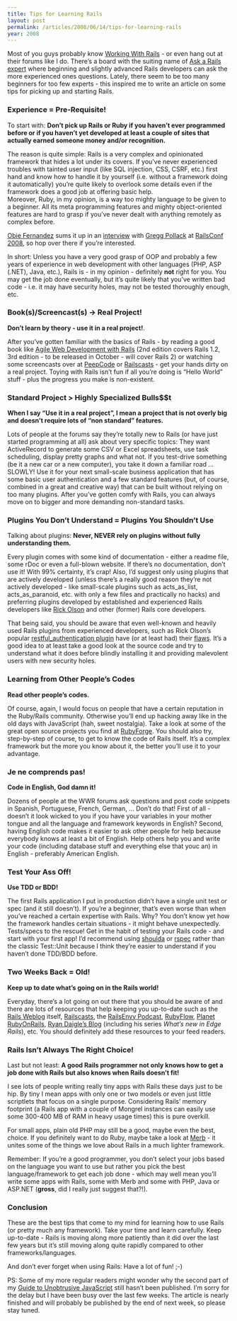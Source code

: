 ```yaml
---
title: Tips for Learning Rails
layout: post
permalink: /articles/2008/06/14/tips-for-learning-rails
year: 2008
---
```


Most of you guys probably know [Working With
Rails](http://workingwithrails.com) - or even hang out at their forums
like I do. There’s a board with the suiting name of [Ask a Rails
expert](http://workingwithrails.com/forums/4-ask-a-rails-expert) where
beginning and slightly advanced Rails developers can ask the more
experienced ones questions. Lately, there seem to be too many beginners
for too few experts - this inspired me to write an article on some tips
for picking up and starting Rails.

### Experience = Pre-Requisite!

To start with: **Don’t pick up Rails or Ruby if you haven’t ever
programmed before or if you haven’t yet developed at least a couple of
sites that actually earned someone money and/or recognition.**

The reason is quite simple: Rails is a very complex and opinionated
framework that hides a lot under its covers. If you’ve never experienced
troubles with tainted user input (like SQL injection, CSS, CSRF, etc.)
first hand and know how to handle it by yourself (i.e. without a
framework doing it automatically) you’re quite likely to overlook some
details even if the framework does a good job at offering basic help.  
Moreover, Ruby, in my opinion, is a way too mighty language to be given
to a beginner. All its meta programming features and mighty
object-oriented features are hard to grasp if you’ve never dealt with
anything remotely as complex before.

[Obie Fernandez](http://blog.obiefernandez.com/) sums it up in an
[interview](http://www.vimeo.com/1104211) with [Gregg
Pollack](http://www.railsenvy.com) at [RailsConf
2008](http://www.railsconf.com), so hop over there if you’re interested.

In short: Unless you have a very good grasp of OOP and probably a few
years of experience in web development with other languages (PHP,
ASP (.NET), Java, etc.), Rails is - in my opinion - definitely **not**
right for you. You may get the job done eventually, but it’s quite
likely that you’ve written bad code - i.e. it may have security holes,
may not be tested thoroughly enough, etc.

### Book(s)/Screencast(s) -\> Real Project!

**Don’t learn by theory - use it in a real project!**.

After you’ve gotten familiar with the basics of Rails - by reading a
good book like [Agile Web Development with
Rails](http://www.pragprog.com/titles/rails2/agile-web-development-with-rails)
(2nd edition covers Rails 1.2, 3rd edition - to be released in October -
will cover Rails 2) or watching some screencasts over at
[PeepCode](http://peepcode.com) or
[Railscasts](http://www.railscasts.com) - get your hands dirty on a real
project. Toying with Rails isn’t fun if all you’re doing is “Hello
World” stuff - plus the progress you make is non-existent.

### Standard Project \> Highly Specialized Bulls$$t

**When I say “Use it in a real project”, I mean a project that is not
overly big and doesn’t require lots of “non standard” features.**

Lots of people at the forums say they’re totally new to Rails (or have
just started programming at all) ask about very specific topics: They
want ActiveRecord to generate some CSV or Excel spreadsheets, use task
scheduling, display pretty graphs and what not. If you test-drive
something (be it a new car or a new computer), you take it down a
familiar road … SLOWLY! Use it for your next small-scale business
application that has some basic user authentication and a few standard
features (but, of course, combined in a great and creative way) that can
be built without relying on too many plugins. After you’ve gotten comfy
with Rails, you can always move on to bigger and more demanding
non-standard tasks.

### Plugins You Don’t Understand = Plugins You Shouldn’t Use

Talking about plugins: **Never, NEVER rely on plugins without fully
understanding them.**

Every plugin comes with some kind of documentation - either a readme
file, some rDoc or even a full-blown website. If there’s no
documentation, don’t use it! With 99% certainty, it’s crap! Also, I’d
suggest only using plugins that are actively developed (unless there’s a
really good reason they’re not actively developed - like small-scale
plugins such as acts_as_list, acts_as_paranoid, etc. with only a few
files and practically no hacks) and preferring plugins developed by
established and experienced Rails developers like [Rick
Olson](http://svn.techno-weenie.net/projects/plugins/) and other
(former) Rails core developers.

That being said, you should be aware that even well-known and heavily
used Rails plugins from experienced developers, such as Rick Olson’s
popular [restful_authentication
plugin](http://svn.techno-weenie.net/projects/plugins/restful_authentication/)
have (or at least had) their
[flaws](http://www.rorsecurity.info/2007/10/28/restful_authentication-login-security/).
It’s a good idea to at least take a good look at the source code and try
to understand what it does before blindly installing it and providing
malevolent users with new security holes.

### Learning from Other People’s Codes

**Read other people’s codes.**

Of course, again, I would focus on people that have a certain reputation
in the Ruby/Rails community. Otherwise you’ll end up hacking away like
in the old days with JavaScript (hah, sweet nostalgia). Take a look at
some of the great open source projects you find at
[RubyForge](http://rubyforge.org). You should also try, step-by-step of
course, to get to know the code of Rails itself. It’s a complex
framework but the more you know about it, the better you’ll use it to
your advantage.

### Je ne comprends pas!

**Code in English, God damn it!**

Dozens of people at the WWR forums ask questions and post code snippets
in Spanish, Portuguese, French, German, … Don’t do that! First of all -
doesn’t it look wicked to you if you have your variables in your mother
tongue and all the language and framework keywords in English? Second,
having English code makes it easier to ask other people for help because
everybody knows at least a bit of English. Help others help you and
write your code (including database stuff and everything else that youc
an) in English - preferably American English.

### Test Your Ass Off!

**Use TDD or BDD!**

The first Rails application I put in production didn’t have a single
unit test or spec (and it still doesn’t). If you’re a beginner, that’s
even worse than when you’ve reached a certain expertise with Rails. Why?
You don’t know yet how the framework handles certain situations - it
might behave unexpectedly. Tests/specs to the rescue! Get in the habit
of testing your Rails code - and start with your first app! I’d
recommend using [shoulda](http://www.thoughtbot.com/projects/shoulda) or
[rspec](http://rspec.info) rather than the classic Test::Unit because I
think they’re easier to understand if you haven’t done TDD/BDD before.

### Two Weeks Back = Old!

**Keep up to date what’s going on in the Rails world!**

Everyday, there’s a lot going on out there that you should be aware of
and there are lots of resources that help keeping you up-to-date such as
the [Rails Weblog](http://weblog.rubyonrails.org) itself,
[Railscasts](http://www.railscasts.com), the [RailsEnvy
Podcast](http://railsenvy.com), [RubyFlow](http://www.rubyflow.com),
[Planet RubyOnRails](http://planetrubyonrails.org), [Ryan Daigle’s
Blog](http://ryandaigle.com/) (including his series *What’s new in Edge
Rails*), etc. You should definitely add these resources to your feed
readers.

### Rails Isn’t Always The Right Choice!

Last but not least: **A good Rails programmer not only knows how to get
a job done with Rails but also knows when Rails doesn’t fit!**

I see lots of people writing really tiny apps with Rails these days just
to be hip. By tiny I mean apps with only one or two models or even just
little scriptlets that focus on a single purpose. Considering Rails’
memory footprint (a Rails app with a couple of Mongrel instances can
easily use some 300-400 MB of RAM in heavy usage times) this is pure
overkill.

For small apps, plain old PHP may still be a good, maybe even the best,
choice. If you definitely want to do Ruby, maybe take a look at
[Merb](http://www.merbivore.com/) - it unites some of the things we love
about Rails in a much lighter framework.

Remember: If you’re a good programmer, you don’t select your jobs based
on the language you want to use but rather you pick the best
language/framework to get each job done - which may well mean you’ll
write some apps with Rails, some with Merb and some with PHP, Java or
ASP.NET (**gross**, did I really just suggest that?!).

### Conclusion

These are the best tips that come to my mind for learning how to use
Rails (or pretty much any framework). Take your time and learn
carefully. Keep up-to-date - Rails is moving along more patiently than
it did over the last few years but it’s still moving along quite rapidly
compared to other frameworks/languages.

And don’t ever forget when using Rails: Have a lot of fun! ;-)

PS: Some of my more regular readers might wonder why the second part of
my [Guide to Unobtrusive
JavaScript](http://www.railway.at/articles/2008/05/19/guide-to-unobtrusive-javascript-part-1)
still hasn’t been published. I’m sorry for the delay but I have been
busy over the last few weeks. The article is nearly finished and will
probably be published by the end of next week, so please stay tuned.
